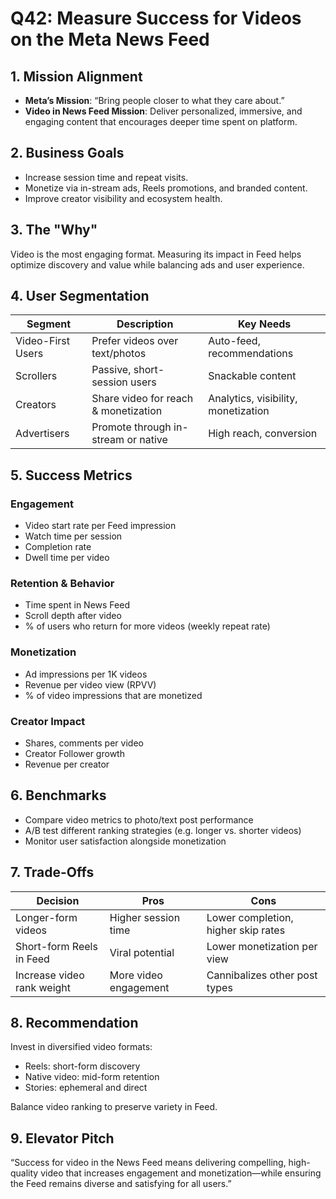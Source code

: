# Q42: Measure Success for Videos on the Meta News Feed

## 1. Mission Alignment
- **Meta’s Mission**: “Bring people closer to what they care about.”
- **Video in News Feed Mission**: Deliver personalized, immersive, and engaging content that encourages deeper time spent on platform.

## 2. Business Goals
- Increase session time and repeat visits.
- Monetize via in-stream ads, Reels promotions, and branded content.
- Improve creator visibility and ecosystem health.

## 3. The "Why"
Video is the most engaging format. Measuring its impact in Feed helps optimize discovery and value while balancing ads and user experience.

## 4. User Segmentation

| Segment             | Description                         | Key Needs                            |
|---------------------|--------------------------------------|--------------------------------------|
| Video-First Users   | Prefer videos over text/photos       | Auto-feed, recommendations           |
| Scrollers           | Passive, short-session users         | Snackable content                    |
| Creators            | Share video for reach & monetization | Analytics, visibility, monetization  |
| Advertisers         | Promote through in-stream or native  | High reach, conversion               |

## 5. Success Metrics

### Engagement
- Video start rate per Feed impression
- Watch time per session
- Completion rate
- Dwell time per video

### Retention & Behavior
- Time spent in News Feed
- Scroll depth after video
- % of users who return for more videos (weekly repeat rate)

### Monetization
- Ad impressions per 1K videos
- Revenue per video view (RPVV)
- % of video impressions that are monetized

### Creator Impact
- Shares, comments per video
- Creator Follower growth
- Revenue per creator

## 6. Benchmarks
- Compare video metrics to photo/text post performance
- A/B test different ranking strategies (e.g. longer vs. shorter videos)
- Monitor user satisfaction alongside monetization

## 7. Trade-Offs

| Decision                  | Pros                                  | Cons                                  |
|---------------------------|----------------------------------------|---------------------------------------|
| Longer-form videos        | Higher session time                    | Lower completion, higher skip rates   |
| Short-form Reels in Feed  | Viral potential                        | Lower monetization per view           |
| Increase video rank weight| More video engagement                  | Cannibalizes other post types         |

## 8. Recommendation
Invest in diversified video formats:
- Reels: short-form discovery
- Native video: mid-form retention
- Stories: ephemeral and direct

Balance video ranking to preserve variety in Feed.

## 9. Elevator Pitch
“Success for video in the News Feed means delivering compelling, high-quality video that increases engagement and monetization—while ensuring the Feed remains diverse and satisfying for all users.”
